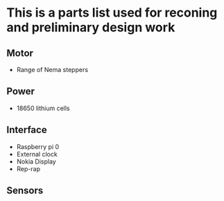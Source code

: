 # This is a parts list used for reconing and preliminary design work

## Motor

- Range of Nema steppers

## Power

- 18650 lithium cells

## Interface

- Raspberry pi 0
- External clock
- Nokia Display
- Rep-rap 

## Sensors

